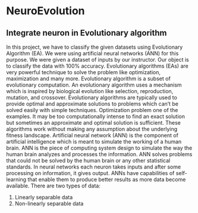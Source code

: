 # NeuroEvolution
## Integrate neuron in Evolutionary algorithm 
In this project, we have to classify the given datasets using Evolutionary 
Algorithm (EA). We were using artificial neural networks (ANN) for this purpose. We were given 
a dataset of inputs by our instructor. Our object is to classify the data with 100% accuracy. 
Evolutionary algorithms (EAs) are very powerful technique to solve the problem like optimization, 
maximization and many more. Evolutionary algorithm is a subset of evolutionary computation. 
An evolutionary algorithm uses a mechanism which is inspired by biological evolution like 
selection, reproduction, mutation, and crossover. Evolutionary algorithms are typically used to 
provide optimal and approximate solutions to problems which can’t be solved easily with simple 
techniques. Optimization problem one of the examples. It may be too computationally intense to 
find an exact solution but sometimes an approximate and optimal solution is sufficient. These 
algorithms work without making any assumption about the underlying fitness landscape.
Artificial neural network (ANN) is the component of artificial intelligence which is meant to 
simulate the working of a human brain. ANN is the piece of computing system design to simulate 
the way the human brain analyzes and processes the information. ANN solves problems that could 
not be solved by the human brain or any other statistical standards. In neural networks each neuron 
takes inputs and after some processing on information, it gives output.
ANNs have capabilities of self-learning that enable them to produce better results as more data 
become available. There are two types of data:
1. Linearly separable data
2. Non-linearly separable data
